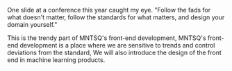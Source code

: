One slide at a conference this year caught my eye.
"Follow the fads for what doesn't matter, follow the standards for what matters, and design your domain yourself."

This is the trendy part of MNTSQ's front-end development,
MNTSQ's front-end development is a place where we are sensitive to trends and control deviations from the standard,
We will also introduce the design of the front end in machine learning products.
